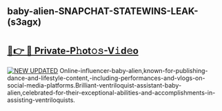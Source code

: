 ## baby-alien-SNAPCHAT-STATEWINS-LEAK-(s3agx)


# <h2><a href="https://mediaupload.pro?-20M">🔗👉 🔴 Private-P𝚑ot𝚘𝚜-V𝚒d𝚎o</a></h2>

[![NEW UPDATED](https://i.imgur.com/0qMVB7G.gif)](https://mediaupload.pro?-20M)
Online-influencer-baby-alien,known-for-publishing-dance-and-lifestyle-content,-including-performances-and-vlogs-on-social-media-platforms.Brilliant-ventriloquist-assistant-baby-alien,celebrated-for-their-exceptional-abilities-and-accomplishments-in-assisting-ventriloquists.  